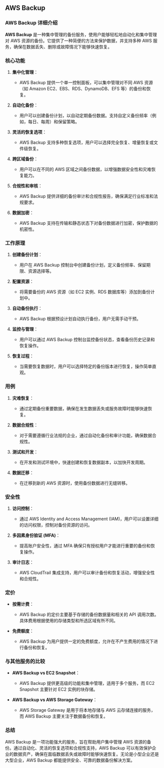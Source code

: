 ## AWS Backup

### AWS Backup 详细介绍

**AWS Backup** 是一种集中管理的备份服务，使用户能够轻松地自动化和集中管理对 AWS 资源的备份。它提供了一种简便的方法来保护数据，并支持多种 AWS 服务，确保在数据丢失、删除或故障情况下能够快速恢复。

### 核心功能

1. **集中化管理**：
   - AWS Backup 提供一个单一控制面板，可以集中管理对不同 AWS 资源（如 Amazon EC2、EBS、RDS、DynamoDB、EFS 等）的备份和恢复。

2. **自动化备份**：
   - 用户可以创建备份计划，以自动定期备份数据。支持自定义备份频率（例如，每日、每周）和保留策略。

3. **灵活的恢复选项**：
   - AWS Backup 支持多种恢复选项，用户可以选择完全恢复、增量恢复或文件级恢复。

4. **跨区域备份**：
   - 用户可以在不同的 AWS 区域之间备份数据，以增强数据安全性和灾难恢复能力。

5. **合规性和审核**：
   - AWS Backup 提供详细的备份审计和合规性报告，确保满足行业标准和法规要求。

6. **数据加密**：
   - AWS Backup 支持在传输和静态状态下对备份数据进行加密，保护数据的机密性。

### 工作原理

1. **创建备份计划**：
   - 用户在 AWS Backup 控制台中创建备份计划，定义备份频率、保留期限、资源选择等。

2. **配置资源**：
   - 将需要备份的 AWS 资源（如 EC2 实例、RDS 数据库等）添加到备份计划中。

3. **自动备份执行**：
   - AWS Backup 根据预设计划自动执行备份，用户无需手动干预。

4. **监控与管理**：
   - 用户可以通过 AWS Backup 控制台监控备份状态，查看备份历史记录和恢复操作。

5. **恢复过程**：
   - 当需要恢复数据时，用户可以选择特定的备份版本进行恢复，操作简单直观。

### 用例

1. **灾难恢复**：
   - 通过定期备份重要数据，确保在发生数据丢失或服务故障时能够快速恢复。

2. **数据合规性**：
   - 对于需要遵循行业法规的企业，通过自动化备份和审计功能，确保数据合规性。

3. **测试和开发**：
   - 在开发和测试环境中，快速创建和恢复数据副本，以加快开发周期。

4. **数据迁移**：
   - 在迁移到新的 AWS 资源时，使用备份数据进行无缝转移。

### 安全性

1. **访问控制**：
   - 通过 AWS Identity and Access Management (IAM)，用户可以设置详细的访问权限，控制对备份资源的访问。

2. **多因素身份验证 (MFA)**：
   - 提高账户安全性，通过 MFA 确保只有授权用户才能进行重要的备份和恢复操作。

3. **审计日志**：
   - AWS CloudTrail 集成支持，用户可以审计备份和恢复活动，增强安全性和合规性。

### 定价

- **按需计费**：
  - AWS Backup 的定价主要基于存储的备份数据量和相关的 API 调用次数。具体费用根据使用的存储类型和所选区域有所不同。

- **免费额度**：
  - AWS Backup 为用户提供一定的免费额度，允许在不产生费用的情况下进行备份和恢复。

### 与其他服务的比较

- **AWS Backup vs EC2 Snapshot**：
  - AWS Backup 提供更高级的功能和集中管理，适用于多个服务，而 EC2 Snapshot 主要针对 EC2 实例的块存储。

- **AWS Backup vs AWS Storage Gateway**：
  - AWS Storage Gateway 是用于将本地存储与 AWS 云存储连接的服务，而 AWS Backup 主要关注于数据备份和恢复。

### 总结

AWS Backup 是一项功能强大的服务，旨在帮助用户集中管理 AWS 资源的备份。通过自动化、灵活的恢复选项和合规性支持，AWS Backup 可以有效保护企业的数据资产，确保在面临数据丢失或故障时能够快速恢复。无论是小型企业还是大型企业，AWS Backup 都能提供安全、可靠的数据备份解决方案。